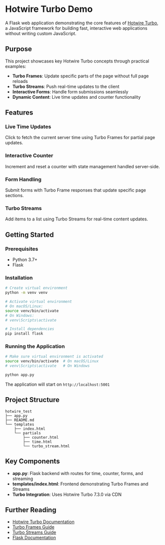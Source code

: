 # Hotwire Turbo Demo

A Flask web application demonstrating the core features of [Hotwire Turbo](https://turbo.hotwired.dev/), a JavaScript framework for building fast, interactive web applications without writing custom JavaScript.

## Purpose

This project showcases key Hotwire Turbo concepts through practical examples:

- **Turbo Frames**: Update specific parts of the page without full page reloads
- **Turbo Streams**: Push real-time updates to the client
- **Interactive Forms**: Handle form submissions seamlessly
- **Dynamic Content**: Live time updates and counter functionality

## Features

### Live Time Updates
Click to fetch the current server time using Turbo Frames for partial page updates.

### Interactive Counter
Increment and reset a counter with state management handled server-side.

### Form Handling
Submit forms with Turbo Frame responses that update specific page sections.

### Turbo Streams
Add items to a list using Turbo Streams for real-time content updates.

## Getting Started

### Prerequisites
- Python 3.7+
- Flask

### Installation
```bash
# Create virtual environment
python -m venv venv

# Activate virtual environment
# On macOS/Linux:
source venv/bin/activate
# On Windows:
# venv\Scripts\activate

# Install dependencies
pip install flask
```

### Running the Application
```bash
# Make sure virtual environment is activated
source venv/bin/activate  # On macOS/Linux
# venv\Scripts\activate   # On Windows

python app.py
```

The application will start on `http://localhost:5001`

## Project Structure

```
hotwire_test
├── app.py
├── README.md
└── templates
    ├── index.html
    └── partials
        ├── counter.html
        ├── time.html
        └── turbo_stream.html
```

## Key Components

- **app.py**: Flask backend with routes for time, counter, forms, and streaming
- **templates/index.html**: Frontend demonstrating Turbo Frames and Streams
- **Turbo Integration**: Uses Hotwire Turbo 7.3.0 via CDN

## Further Reading

- [Hotwire Turbo Documentation](https://turbo.hotwired.dev/)
- [Turbo Frames Guide](https://turbo.hotwired.dev/handbook/frames)
- [Turbo Streams Guide](https://turbo.hotwired.dev/handbook/streams)
- [Flask Documentation](https://flask.palletsprojects.com/)
